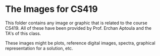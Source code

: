 # The Images for CS419
This folder contains any image or graphic that is related to the course CS419. All of these have been provided by Prof. Erchan Aptoula and the TA's of this class.

These images might be plots, reference digital images, spectra, graphical representation for a solution, etc.
